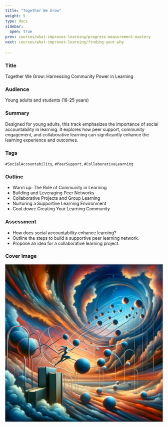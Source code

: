 ```yaml
---
title: "Together We Grow"
weight: 5
type: docs
sidebar:
  open: true
prev: courses/what-improves-learning/progress-measurement-mastery
next: courses/what-improves-learning/finding-your-why

---
```


### Title

Together We Grow: Harnessing Community Power in Learning

### Audience

Young adults and students (18-25 years)

### Summary

Designed for young adults, this track emphasizes the importance of social accountability in learning. It explores how peer support, community engagement, and collaborative learning can significantly enhance the learning experience and outcomes.

### Tags

`#SocialAccountability`, `#PeerSupport`, `#CollaborativeLearning`

### Outline

- Warm up: The Role of Community in Learning
- Building and Leveraging Peer Networks
- Collaborative Projects and Group Learning
- Nurturing a Supportive Learning Environment
- Cool down: Creating Your Learning Community

### Assessment

- How does social accountability enhance learning?
- Outline the steps to build a supportive peer learning network.
- Propose an idea for a collaborative learning project.

### Cover Image

![](community-learning-power.png)

